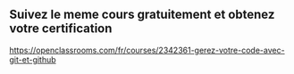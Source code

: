 ## Suivez le meme cours gratuitement et obtenez votre certification

https://openclassrooms.com/fr/courses/2342361-gerez-votre-code-avec-git-et-github
